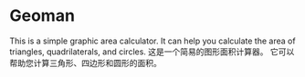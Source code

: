 # Geoman
This is a simple graphic area calculator.
It can help you calculate the area of triangles, quadrilaterals, and circles.
这是一个简易的图形面积计算器。
它可以帮助您计算三角形、四边形和圆形的面积。
